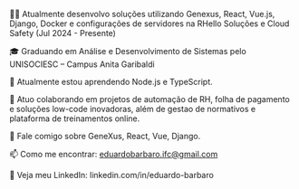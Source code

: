 👨‍💻 Atualmente desenvolvo soluções utilizando Genexus, React, Vue.js, Django, Docker e configurações de servidores na RHello Soluções e Cloud Safety (Jul 2024 - Presente)

🎓 Graduando em Análise e Desenvolvimento de Sistemas pelo UNISOCIESC – Campus Anita Garibaldi

🌱 Atualmente estou aprendendo Node.js e TypeScript.

👯 Atuo colaborando em projetos de automação de RH, folha de pagamento e soluções low-code inovadoras, além de gestao de normativos e plataforma de treinamentos online.

💬 Fale comigo sobre GeneXus, React, Vue, Django.

📫 Como me encontrar: eduardobarbaro.ifc@gmail.com

📄 Veja meu LinkedIn: linkedin.com/in/eduardo-barbaro
